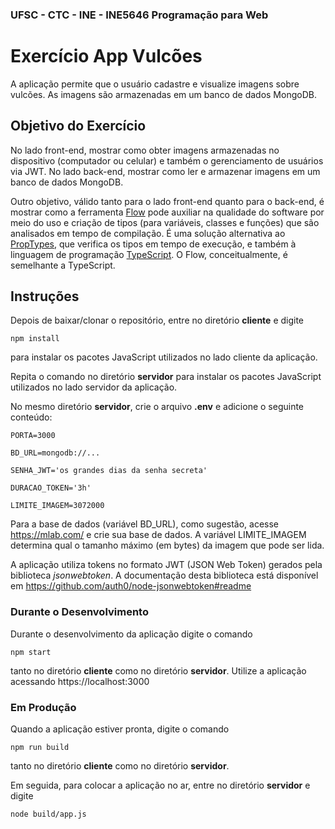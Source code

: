 ### UFSC - CTC - INE - INE5646 Programação para Web

# Exercício App Vulcões
A aplicação permite que o usuário cadastre e visualize imagens sobre vulcões. As imagens são armazenadas em um banco de dados MongoDB.

## Objetivo do Exercício
No lado front-end, mostrar como obter imagens armazenadas no dispositivo (computador ou celular) e também o gerenciamento de usuários via JWT. No lado back-end, mostrar como ler e armazenar imagens em um banco de dados MongoDB.

Outro objetivo, válido tanto para o lado front-end quanto para o back-end, é mostrar como a ferramenta [Flow](https://flow.org/) pode auxiliar na qualidade do software por meio do uso e criação de tipos (para variáveis, classes e funções) que são analisados em tempo de compilação. É uma solução alternativa ao [PropTypes](https://reactjs.org/docs/typechecking-with-proptypes.html), que verifica os tipos em tempo de execução, e também à linguagem de programação [TypeScript](https://www.typescriptlang.org/). O Flow, conceitualmente, é semelhante a TypeScript.

## Instruções
Depois de baixar/clonar o repositório, entre no diretório **cliente** e digite

`npm install`

para instalar os pacotes JavaScript utilizados no lado cliente da aplicação.

Repita o comando no diretório **servidor** para instalar os pacotes JavaScript utilizados no lado servidor da aplicação.

No mesmo diretório **servidor**, crie o arquivo **.env** e adicione o seguinte conteúdo:

```
PORTA=3000

BD_URL=mongodb://...

SENHA_JWT='os grandes dias da senha secreta'

DURACAO_TOKEN='3h'

LIMITE_IMAGEM=3072000
```
Para a base de dados (variável BD_URL), como sugestão, acesse https://mlab.com/  e crie sua base de dados. A variável LIMITE_IMAGEM determina qual o tamanho máximo (em bytes) da imagem que pode ser lida.


A aplicação utiliza tokens no formato JWT (JSON Web Token) gerados pela
biblioteca *jsonwebtoken*. A documentação desta biblioteca está disponível em
https://github.com/auth0/node-jsonwebtoken#readme

### Durante o Desenvolvimento
Durante o desenvolvimento da aplicação digite o comando

`npm start`

tanto no diretório **cliente** como no diretório **servidor**. Utilize a aplicação acessando https://localhost:3000


### Em Produção
Quando a aplicação estiver pronta, digite o comando

`npm run build`

tanto no diretório **cliente** como no diretório **servidor**.

Em seguida, para colocar a aplicação no ar, entre no diretório **servidor** e digite

`node build/app.js`
